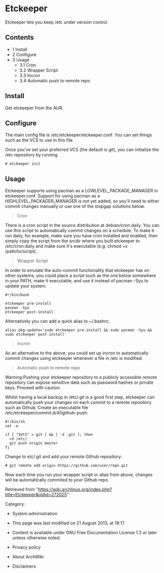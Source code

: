 Etckeeper
=========

Etckeeper lets you keep /etc under version control.

Contents
--------

-   1 Install
-   2 Configure
-   3 Usage
    -   3.1 Cron
    -   3.2 Wrapper Script
    -   3.3 Incron
    -   3.4 Automatic push to remote repo

Install
-------

Get etckeeper from the AUR.

Configure
---------

The main config file is /etc/etckeeper/etckeeper.conf. You can set
things such as the VCS to use in this file.

Once you've set your preferred VCS (the default is git), you can
initialize the /etc repository by running

    # etckeeper init

Usage
-----

Etckeeper supports using pacman as a LOWLEVEL_PACKAGE_MANAGER in
etckeeper.conf. Support for using pacman as a HIGHLEVEL_PACKAGER_MANAGER
is not yet added, so you'll need to either commit changes manually or
use one of the stopgap solutions below.

> Cron

There is a cron script in the source distribution at debian/cron.daily.
You can use this script to automatically commit changes on a schedule.
To make it run daily, for example, make sure you have cron installed and
enabled, then simply copy the script from the srcdir where you built
etckeeper to /etc/cron.daily and make sure it's executable (e.g.
chmod +x /path/to/script).

> Wrapper Script

In order to emulate the auto-commit functionality that etckeeper has on
other systems, you could place a script such as the one below somewhere
in your PATH, make it executable, and use it instead of pacman -Syu to
update your system.

    #!/bin/bash

    etckeeper pre-install
    pacman -Syu
    etckeeper post-install

Alternatively you can add a quick alias to ~/.bashrc:

    alias pkg-update='sudo etckeeper pre-install && sudo pacman -Syu && sudo etckeeper post-install'

> Incron

As an alternative to the above, you could set up incron to automatically
commit changes using etckeeper whenever a file in /etc is modified.

> Automatic push to remote repo

Warning:Pushing your etckeeper repository to a publicly accessible
remote repository can expose sensitive data such as password hashes or
private keys. Proceed with caution.

Whilst having a local backup in /etc/.git is a good first step,
etckeeper can automatically push your changes on each commit to a remote
repository such as Github. Create an executable file
/etc/etckeeper/commit.d/40github-push:

    #!/bin/sh
    set -e

    if [ "$VCS" = git ] && [ -d .git ]; then
      cd /etc/
      git push origin master
    fi

Change to etc/.git and add your remote Github repository:

    # git remote add origin https://github.com/user/repo.git

Now each time you run your wrapper script or alias from above, changes
will be automatically commited to your Github repo.

Retrieved from
"https://wiki.archlinux.org/index.php?title=Etckeeper&oldid=272025"

Category:

-   System administration

-   This page was last modified on 21 August 2013, at 18:17.
-   Content is available under GNU Free Documentation License 1.3 or
    later unless otherwise noted.
-   Privacy policy
-   About ArchWiki
-   Disclaimers

